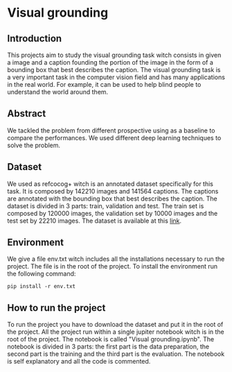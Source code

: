 # Visual grounding

## Introduction
This projects aim to study the visual grounding task witch consists in given a image and a caption founding the portion of the image in the form of a bounding box that best describes the caption. The visual grounding task is a very important task in the computer vision field and has many applications in the real world. For example, it can be used to help blind people to understand the world around them.

## Abstract
We tackled the problem from different prospective using as a baseline to compare the performances. We used different deep learning techniques to solve the problem. 
## Dataset
We used as refcocog+ witch is an annotated dataset specifically for this task. It is composed by 142210 images and 141564 captions. The captions are annotated with the bounding box that best describes the caption. The dataset is divided in 3 parts: train, validation and test. The train set is composed by 120000 images, the validation set by 10000 images and the test set by 22210 images. The dataset is available at this [link](https://drive.google.com/uc?id=1xijq32XfEm6FPhUb7RsZYWHc2UuwVkiq).

## Environment
We give a file env.txt witch includes all the installations necessary to run the project. The file is in the root of the project. To install the environment run the following command:
```
pip install -r env.txt
```

## How to run the project
To run the project you have to download the dataset and put it in the root of the project. All the project run within a single jupiter notebook witch is in the root of the project. The notebook is called "Visual grounding.ipynb". The notebook is divided in 3 parts: the first part is the data preparation, the second part is the training and the third part is the evaluation. The notebook is self explanatory and all the code is commented.
